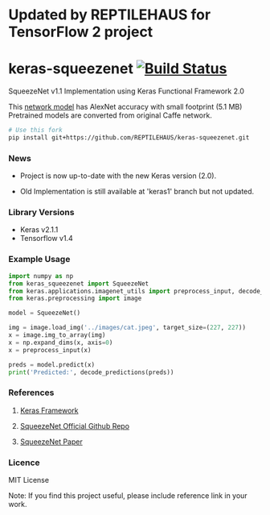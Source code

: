 # Updated by REPTILEHAUS for TensorFlow 2 project

# keras-squeezenet [![Build Status](https://travis-ci.org/rcmalli/keras-squeezenet.svg?branch=master)](https://travis-ci.org/rcmalli/keras-squeezenet)
SqueezeNet v1.1 Implementation using Keras Functional Framework 2.0

This [network model](https://github.com/rcmalli/keras-squeezenet/blob/master/images/SqueezeNet.png) has AlexNet accuracy with small footprint (5.1 MB)
Pretrained models are converted from original Caffe network.



~~~bash
# Use this fork
pip install git+https://github.com/REPTILEHAUS/keras-squeezenet.git

~~~

### News

- Project is now up-to-date with the new Keras version (2.0).

- Old Implementation is still available at 'keras1' branch but not updated.

### Library Versions

- Keras v2.1.1
- Tensorflow v1.4

### Example Usage

~~~python
import numpy as np
from keras_squeezenet import SqueezeNet
from keras.applications.imagenet_utils import preprocess_input, decode_predictions
from keras.preprocessing import image

model = SqueezeNet()

img = image.load_img('../images/cat.jpeg', target_size=(227, 227))
x = image.img_to_array(img)
x = np.expand_dims(x, axis=0)
x = preprocess_input(x)

preds = model.predict(x)
print('Predicted:', decode_predictions(preds))

~~~


### References

1) [Keras Framework](www.keras.io)

2) [SqueezeNet Official Github Repo](https://github.com/DeepScale/SqueezeNet)

3) [SqueezeNet Paper](http://arxiv.org/abs/1602.07360)


### Licence 

MIT License 

Note: If you find this project useful, please include reference link in your work.

